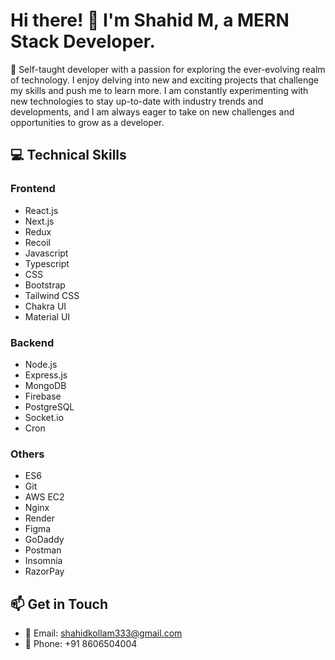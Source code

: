 # Hi there! 👋 I'm Shahid M, a MERN Stack Developer.

🌟 Self-taught developer with a passion for exploring the ever-evolving realm of technology. I enjoy delving into new and exciting projects that challenge my skills and push me to learn more. I am constantly experimenting with new technologies to stay up-to-date with industry trends and developments, and I am always eager to take on new challenges and opportunities to grow as a developer.


## 💻 Technical Skills

### Frontend
- React.js
- Next.js
- Redux
- Recoil
- Javascript
- Typescript
- CSS
- Bootstrap
- Tailwind CSS
- Chakra UI
- Material UI

### Backend
- Node.js
- Express.js
- MongoDB
- Firebase
- PostgreSQL
- Socket.io
- Cron

### Others
- ES6
- Git
- AWS EC2
- Nginx
- Render
- Figma
- GoDaddy
- Postman
- Insomnia
- RazorPay

## 📫 Get in Touch

- 📧 Email: shahidkollam333@gmail.com
- 📱 Phone: +91 8606504004
